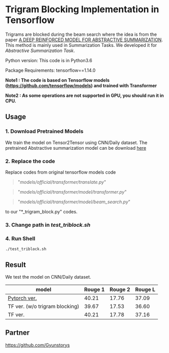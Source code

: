 # Trigram Blocking Implementation in Tensorflow 
Trigrams are blocked during the beam search where the idea is from the paper [A DEEP REINFORCED MODEL FOR ABSTRACTIVE SUMMARIZATION](https://arxiv.org/pdf/1705.04304.pdf). This method is mainly used in Summarization Tasks. We developed it for *Abstractive Summarization Task*.


Python version: This code is in Python3.6

Package Requirements: tensorflow==1.14.0 


**Note1 : The code is based on Tensorflow models (https://github.com/tensorflow/models) and trained with Transformer**

**Note2 : As some operations are not supported in GPU, you should run it in CPU.**



## Usage
### 1. Download Pretrained Models
We train the model on Tensor2Tensor using CNN/Daily dataset. The pretrained Abstractive summarization model can be download [here](https://drive.google.com/file/d/1G2MO9FVU06l9T0N3WlEjfWFu2uVCBSbG/view?usp=sharing)

### 2. Replace the code 
Replace codes from original tensorflow models code 

>"*models/official/transformer/translate.py*"

>"*models/official/transformer/model/transformer.py*"

>"*models/official/transformer/model/beam_search.py*"
    
to our "*_trigram_block.py" codes.

### 3. Change path in *test_triblock.sh*

### 4. Run Shell
    ./test_triblock.sh
    
## Result 
We test the model on CNN/Daily dataset.

| model | Rouge 1  |  Rouge 2  |  Rouge L  |  
| ------ | ------ | ------ | ------ | 
|[Pytorch ver.](https://arxiv.org/pdf/1908.08345.pdf) | 40.21 |17.76 | 37.09 |
|TF ver. (w/o trigram blocking) | 39.67 |17.53 | 36.60|
| TF ver.  | 40.21 |17.78 | 37.16 | 



## Partner
https://github.com/Gyunstorys
